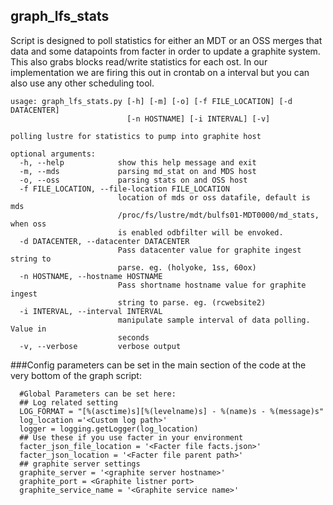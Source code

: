 ## graph_lfs_stats

Script is designed to poll statistics for either an MDT or an OSS merges that data and some datapoints from facter in order to update a graphite system. This also grabs blocks read/write statistics for each ost.
In our implementation we are firing this out in crontab on a interval but you can also use any other scheduling tool. 

```
usage: graph_lfs_stats.py [-h] [-m] [-o] [-f FILE_LOCATION] [-d DATACENTER]
                          [-n HOSTNAME] [-i INTERVAL] [-v]

polling lustre for statistics to pump into graphite host

optional arguments:
  -h, --help            show this help message and exit
  -m, --mds             parsing md_stat on and MDS host
  -o, --oss             parsing stats on and OSS host
  -f FILE_LOCATION, --file-location FILE_LOCATION
                        location of mds or oss datafile, default is mds
                        /proc/fs/lustre/mdt/bulfs01-MDT0000/md_stats, when oss
                        is enabled odbfilter will be envoked.
  -d DATACENTER, --datacenter DATACENTER
                        Pass datacenter value for graphite ingest string to
                        parse. eg. (holyoke, 1ss, 60ox)
  -n HOSTNAME, --hostname HOSTNAME
                        Pass shortname hostname value for graphite ingest
                        string to parse. eg. (rcwebsite2)
  -i INTERVAL, --interval INTERVAL
                        manipulate sample interval of data polling. Value in
                        seconds
  -v, --verbose         verbose output
```
###Config parameters can be set in the main section of the code at the very bottom of the graph script: 
````
  #Global Parameters can be set here:
  ## Log related setting
  LOG_FORMAT = "[%(asctime)s][%(levelname)s] - %(name)s - %(message)s"
  log_location ='<Custom log path>'
  logger = logging.getLogger(log_location)
  ## Use these if you use facter in your environment
  facter_json_file_location = '<Facter file facts.json>'
  facter_json_location = '<Facter file parent path>'
  ## graphite server settings 
  graphite_server = '<graphite server hostname>'
  graphite_port = <Graphite listner port>
  graphite_service_name = '<Graphite service name>'
  ````